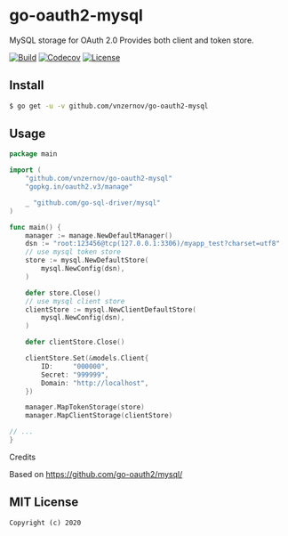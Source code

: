 # go-oauth2-mysql
MySQL storage for OAuth 2.0  Provides both client and token store.

[![Build][Build-Status-Image]][Build-Status-Url] [![Codecov][codecov-image]][codecov-url] [![License][license-image]][license-url]

## Install

``` bash
$ go get -u -v github.com/vnzernov/go-oauth2-mysql
```

## Usage

``` go
package main

import (
	"github.com/vnzernov/go-oauth2-mysql"
	"gopkg.in/oauth2.v3/manage"

	_ "github.com/go-sql-driver/mysql"
)

func main() {
	manager := manage.NewDefaultManager()
	dsn := "root:123456@tcp(127.0.0.1:3306)/myapp_test?charset=utf8"
	// use mysql token store
	store := mysql.NewDefaultStore(
		mysql.NewConfig(dsn),
	)

	defer store.Close()
	// use mysql client store
	clientStore := mysql.NewClientDefaultStore(
		mysql.NewConfig(dsn),
	)

	defer clientStore.Close()

	clientStore.Set(&models.Client{
		ID:     "000000",
		Secret: "999999",
		Domain: "http://localhost",
	})

	manager.MapTokenStorage(store)
	manager.MapClientStorage(clientStore)

// ...
}

```
Credits

Based on https://github.com/go-oauth2/mysql/

## MIT License

```
Copyright (c) 2020
```
[Build-Status-Url]: https://travis-ci.org/vnzernov/go-oauth2-mysql
[Build-Status-Image]: https://travis-ci.org/vnzernov/go-oauth2-mysql.svg?branch=master
[codecov-url]: https://codecov.io/vnzernov/go-oauth2-mysql
[codecov-image]: https://codecov.io/vnzernov/go-oauth2-mysql.svg?branch=master
[license-url]: http://opensource.org/licenses/MIT
[license-image]: https://img.shields.io/npm/l/express.svg
